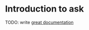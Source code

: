 # Introduction to ask

TODO: write [great documentation](http://jacobian.org/writing/what-to-write/)
